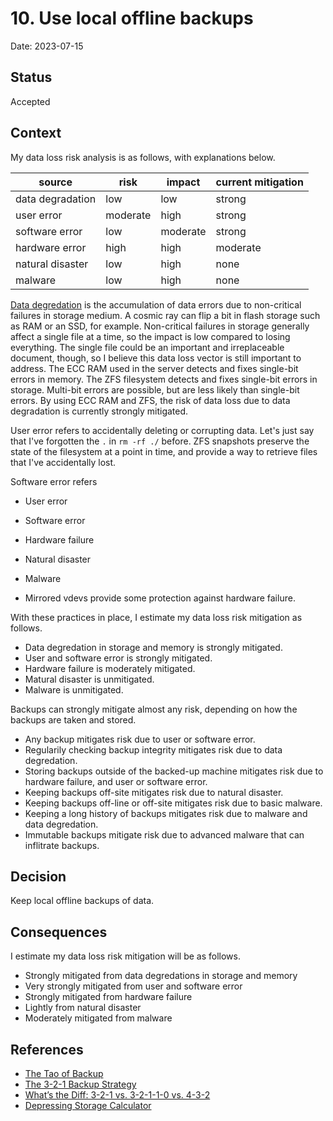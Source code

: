 # 10. Use local offline backups

Date: 2023-07-15

## Status

Accepted

## Context

My data loss risk analysis is as follows, with explanations below.

| source           | risk     | impact   | current mitigation |
| ---------------- | -------- | -------- | ------------------ |
| data degradation | low      | low      | strong             |
| user error       | moderate | high     | strong             |
| software error   | low      | moderate | strong             |
| hardware error    | high     | high     | moderate           |
| natural disaster | low      | high     | none               |
| malware          | low      | high     | none               |

[Data degredation](https://en.wikipedia.org/wiki/Data_degradation) is the accumulation of data errors due to non-critical failures in storage medium.
A cosmic ray can flip a bit in flash storage such as RAM or an SSD, for example.
Non-critical failures in storage generally affect a single file at a time, so the impact is low compared to losing everything.
The single file could be an important and irreplaceable document, though, so I believe this data loss vector is still important to address.
The ECC RAM used in the server detects and fixes single-bit errors in memory.
The ZFS filesystem detects and fixes single-bit errors in storage.
Multi-bit errors are possible, but are less likely than single-bit errors.
By using ECC RAM and ZFS, the risk of data loss due to data degradation is currently strongly mitigated.

User error refers to accidentally deleting or corrupting data.
Let's just say that I've forgotten the `.` in `rm -rf ./` before.
ZFS snapshots preserve the state of the filesystem at a point in time,
and provide a way to retrieve files that I've accidentally lost.

Software error refers

- User error
- Software error
- Hardware failure
- Natural disaster
- Malware

- Mirrored vdevs provide some protection against hardware failure.

With these practices in place, I estimate my data loss risk mitigation as follows.

- Data degredation in storage and memory is strongly mitigated.
- User and software error is strongly mitigated.
- Hardware failure is moderately mitigated.
- Matural disaster is unmitigated.
- Malware is unmitigated.

Backups can strongly mitigate almost any risk, depending on how the backups are taken and stored.

- Any backup mitigates risk due to user or software error.
- Regularily checking backup integrity mitigates risk due to data degredation.
- Storing backups outside of the backed-up machine mitigates risk due to hardware failure, and user or software error.
- Keeping backups off-site mitigates risk due to natural disaster.
- Keeping backups off-line or off-site mitigates risk due to basic malware.
- Keeping a long history of backups mitigates risk due to malware and data degredation.
- Immutable backups mitigate risk due to advanced malware that can inflitrate backups.

## Decision

Keep local offline backups of data.

## Consequences

I estimate my data loss risk mitigation will be as follows.

- Strongly mitigated from data degredations in storage and memory
- Very strongly mitigated from user and software error
- Strongly mitigated from hardware failure
- Lightly from natural disaster
- Moderately mitigated from malware

## References

- [The Tao of Backup](http://taobackup.com/index.html)
- [The 3-2-1 Backup Strategy](https://www.backblaze.com/blog/the-3-2-1-backup-strategy/)
- [What’s the Diff: 3-2-1 vs. 3-2-1-1-0 vs. 4-3-2](https://www.backblaze.com/blog/whats-the-diff-3-2-1-vs-3-2-1-1-0-vs-4-3-2/)
- [Depressing Storage Calculator](https://jrs-s.net/2016/11/08/depressing-storage-calculator/)
